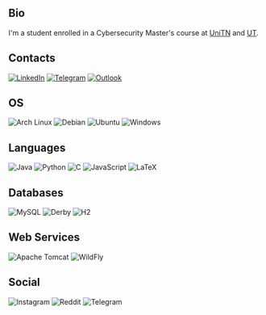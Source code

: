 ## Bio
I'm a student enrolled in a Cybersecurity Master's course at [UniTN](https://www.unitn.it/en) and [UT](https://www.utwente.nl/en/).  

## Contacts  
[![LinkedIn](https://img.shields.io/badge/linkedin-%230077B5.svg?style=for-the-badge&logo=linkedin&logoColor=white)](https://www.linkedin.com/in/riccardo-gennaro/)
[![Telegram](https://img.shields.io/badge/Telegram-2CA5E0?style=for-the-badge&logo=telegram&logoColor=white)](https://t.me/lallo_unitn)
[![Outlook](https://img.shields.io/badge/Microsoft_Outlook-0078D4?style=for-the-badge&logo=microsoft-outlook&logoColor=white)](mailto:riccardo.gennarox@outlook.com)

## OS
![Arch Linux](https://img.shields.io/badge/-ARCH%20LINUX-black?style=for-the-badge&logo=archlinux)
![Debian](https://img.shields.io/badge/-Debian-red?style=for-the-badge&logo=debian)
![Ubuntu](https://img.shields.io/badge/-UBUNTU-grey?style=for-the-badge&logo=ubuntu)
![Windows](https://img.shields.io/badge/Windows-0078D6?style=for-the-badge&logo=windows&logoColor=white)

## Languages
![Java](https://img.shields.io/badge/java-%23ED8B00.svg?style=for-the-badge&logo=java&logoColor=white)
![Python](https://img.shields.io/badge/python-%ffe873.svg?style=for-the-badge&logo=python&logoColor=white)
![C](https://img.shields.io/badge/c-%2300599C.svg?style=for-the-badge&logo=c&logoColor=white)
![JavaScript](https://img.shields.io/badge/javascript-%23323330.svg?style=for-the-badge&logo=javascript&logoColor=%23F7DF1E)
![LaTeX](https://img.shields.io/badge/latex-%23008080.svg?style=for-the-badge&logo=latex&logoColor=white)

## Databases

![MySQL](https://img.shields.io/badge/mariadb-%2300f.svg?style=for-the-badge&logo=mariadb&logoColor=white)
![Derby](https://img.shields.io/badge/APACHE-Derby-blue?style=for-the-badge&logo=apache)
![H2](https://img.shields.io/badge/Eclipse-H2-blue?style=for-the-badge&logo=eclipse)

## Web Services

![Apache Tomcat](https://img.shields.io/badge/APACHE-Tomcat-red?style=for-the-badge&logo=apache)
![WildFly](https://img.shields.io/badge/Red%20Hat-WildFly-red?style=for-the-badge&logo=redHat)

## Social

![Instagram](https://img.shields.io/badge/Instagram-%23E4405F.svg?style=for-the-badge&logo=Instagram&logoColor=white)
![Reddit](https://img.shields.io/badge/Reddit-FF4500?style=for-the-badge&logo=reddit&logoColor=white)
![Telegram](https://img.shields.io/badge/Telegram-2CA5E0?style=for-the-badge&logo=telegram&logoColor=white)
